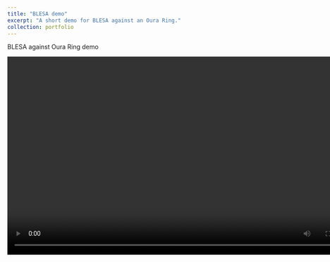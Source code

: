 ```yaml
---
title: "BLESA demo"
excerpt: "A short demo for BLESA against an Oura Ring."
collection: portfolio
---
```

BLESA against Oura Ring demo

<video type="video/mp4" src="https://github.com/allenjlw/allenjlw.github.io/raw/master/_portfolio/blesa_demo.mp4" width="800" height="450" controls preload></video>
